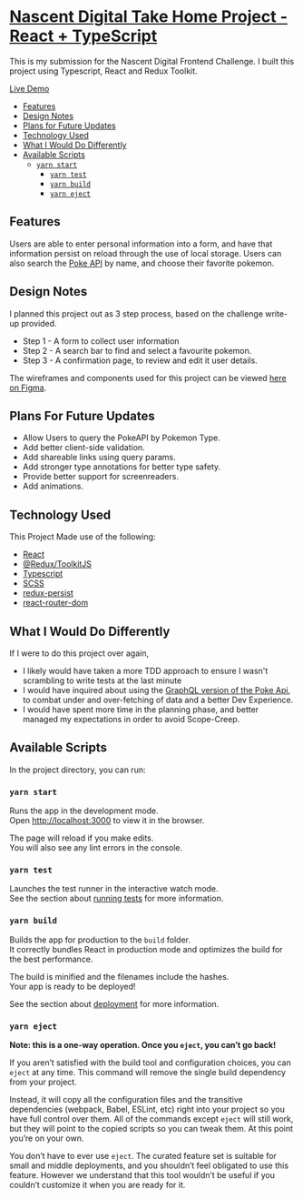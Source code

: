 # [Nascent Digital Take Home Project - React + TypeScript](https://dg-nascent-takehome.netlify.app/) 


This is my submission for the Nascent Digital Frontend Challenge. I built this project using Typescript, React and Redux Toolkit.

[Live Demo](https://dg-nascent-takehome.netlify.app/)

- [Features](#features)
- [Design Notes](#design-notes)
- [Plans for Future Updates](#plans-for-future-updates)
- [Technology Used](#technology-used)
- [What I Would Do Differently](#What-I-Would-Do-Differently)
- [Available Scripts](#available-scripts)
  - [`yarn start`](#yarn-start)
    - [`yarn test`](#yarn-test)
    - [`yarn build`](#yarn-build)
    - [`yarn eject`](#yarn-eject)

## Features

Users are able to enter personal information into a form, and have that information persist on reload through the use of local storage. Users can also search the [Poke API](https://pokeapi.co/) by name, and choose their favorite pokemon. 

## Design Notes
I planned this project out as 3 step process, based on the challenge write-up provided. 
- Step 1 - A form to collect user information 
- Step 2 - A search bar to find and select a favourite pokemon. 
- Step 3 - A confirmation page, to review and edit it user details.

The wireframes and components used for this project can be viewed [here on Figma](https://www.figma.com/file/YQzMrHJteD28316hJZfO3J/Nascent-Digital-Assesment?node-id=0%3A1). 

## Plans For Future Updates

- Allow Users to query the PokeAPI by Pokemon Type.
- Add better client-side validation.
- Add shareable links using query params. 
- Add stronger type annotations for better type safety. 
- Provide better support for screenreaders. 
- Add animations. 

## Technology Used

This Project Made use of the following:

- [React](https://reactjs.org/docs/getting-started.html)
- [@Redux/ToolkitJS](https://redux-toolkit.js.org/introduction/getting-started)
- [Typescript](https://www.typescriptlang.org/docs/)
- [SCSS](https://sass-lang.com/documentation/syntax)
- [redux-persist](https://github.com/rt2zz/redux-persist#readme)
- [react-router-dom](https://reactrouter.com/docs/en/v6/getting-started/installation)

## What I Would Do Differently 

If I were to do this project over again, 
- I likely would have taken a more TDD approach to ensure I wasn't scrambling to write tests at the last minute
- I would have inquired about using the [GraphQL version of the Poke Api](https://pokeapi.co/docs/graphql), to combat under and over-fetching of data and a better Dev Experience. 
- I would have spent more time in the planning phase, and better managed my expectations in order to avoid Scope-Creep.


## Available Scripts

In the project directory, you can run:

### `yarn start`

Runs the app in the development mode.<br />
Open [http://localhost:3000](http://localhost:3000) to view it in the browser.

The page will reload if you make edits.<br />
You will also see any lint errors in the console.

### `yarn test`

Launches the test runner in the interactive watch mode.<br />
See the section about [running tests](https://facebook.github.io/create-react-app/docs/running-tests) for more information.

### `yarn build`

Builds the app for production to the `build` folder.<br />
It correctly bundles React in production mode and optimizes the build for the best performance.

The build is minified and the filenames include the hashes.<br />
Your app is ready to be deployed!

See the section about [deployment](https://facebook.github.io/create-react-app/docs/deployment) for more information.

### `yarn eject`

**Note: this is a one-way operation. Once you `eject`, you can’t go back!**

If you aren’t satisfied with the build tool and configuration choices, you can `eject` at any time. This command will remove the single build dependency from your project.

Instead, it will copy all the configuration files and the transitive dependencies (webpack, Babel, ESLint, etc) right into your project so you have full control over them. All of the commands except `eject` will still work, but they will point to the copied scripts so you can tweak them. At this point you’re on your own.

You don’t have to ever use `eject`. The curated feature set is suitable for small and middle deployments, and you shouldn’t feel obligated to use this feature. However we understand that this tool wouldn’t be useful if you couldn’t customize it when you are ready for it.
